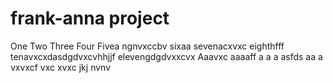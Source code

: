 # frank-anna project
One
Two
Three
Four
Fivea ngnvxccbv
sixaa
sevenacxvxc
eighthfff
tenavxcxdasdgdvxcvhhjjf
elevengdgdvxxcvx
Aaavxc
aaaaff
a
a
a
asfds
aa
a
vxvxcf
vxc
xvxc
jkj
nvnv
